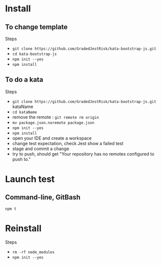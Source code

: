 # Install
## To change template
Steps
* `git clone https://github.com/GradedJestRisk/kata-bootstrap-js.git`
* `cd kata-bootstrap-js`
* `npm init --yes`
* `npm install`

## To do a kata
Steps
* `git clone https://github.com/GradedJestRisk/kata-bootstrap-js.git` kataName
* `cd kataName`
* remove the remote : `git remote rm origin`
*  `mv package.json.noremote package.json`
* `npm init --yes`
* `npm install`
* open your IDE and create a workspace
* change test expectation, check Jest show a failed test 
* stage and commit a change
* try to push, should get "Your repository has no remotes configured to push to."

# Launch test
## Command-line, GitBash
`npm t`

# Reinstall
Steps
* `rm -rf node_modules`
* `npm init --yes`
